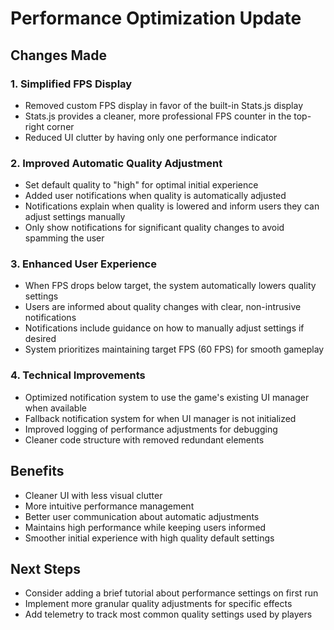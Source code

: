 # Performance Optimization Update

## Changes Made

### 1. Simplified FPS Display
- Removed custom FPS display in favor of the built-in Stats.js display
- Stats.js provides a cleaner, more professional FPS counter in the top-right corner
- Reduced UI clutter by having only one performance indicator

### 2. Improved Automatic Quality Adjustment
- Set default quality to "high" for optimal initial experience
- Added user notifications when quality is automatically adjusted
- Notifications explain when quality is lowered and inform users they can adjust settings manually
- Only show notifications for significant quality changes to avoid spamming the user

### 3. Enhanced User Experience
- When FPS drops below target, the system automatically lowers quality settings
- Users are informed about quality changes with clear, non-intrusive notifications
- Notifications include guidance on how to manually adjust settings if desired
- System prioritizes maintaining target FPS (60 FPS) for smooth gameplay

### 4. Technical Improvements
- Optimized notification system to use the game's existing UI manager when available
- Fallback notification system for when UI manager is not initialized
- Improved logging of performance adjustments for debugging
- Cleaner code structure with removed redundant elements

## Benefits
- Cleaner UI with less visual clutter
- More intuitive performance management
- Better user communication about automatic adjustments
- Maintains high performance while keeping users informed
- Smoother initial experience with high quality default settings

## Next Steps
- Consider adding a brief tutorial about performance settings on first run
- Implement more granular quality adjustments for specific effects
- Add telemetry to track most common quality settings used by players
